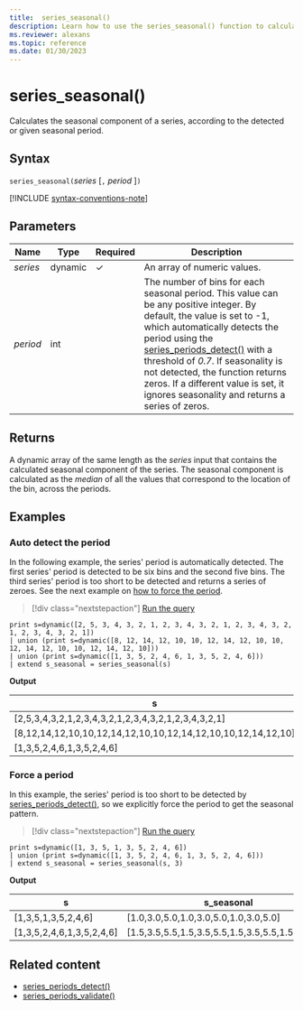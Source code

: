 ```yaml
---
title:  series_seasonal()
description: Learn how to use the series_seasonal() function to calculate the seasonal component of a series according to the detected seasonal period.
ms.reviewer: alexans
ms.topic: reference
ms.date: 01/30/2023
---
```

# series_seasonal()

Calculates the seasonal component of a series, according to the detected or given seasonal period.

## Syntax

`series_seasonal(`*series* [`,` *period* ]`)`

[!INCLUDE [syntax-conventions-note](../../includes/syntax-conventions-note.md)]

## Parameters

| Name | Type | Required | Description |
|--|--|--|--|
| *series* | dynamic | &check; | An array of numeric values.|
| *period* | int | | The number of bins for each seasonal period. This value can be any positive integer. By default, the value is set to -1, which automatically detects the period using the [series_periods_detect()](series-periods-detectfunction.md) with a threshold of *0.7*. If seasonality is not detected, the function returns zeros. If a different value is set, it ignores seasonality and returns a series of zeros.|

## Returns

A dynamic array of the same length as the *series* input that contains the calculated seasonal component of the series. The seasonal component is calculated as the *median* of all the values that correspond to the location of the bin, across the periods.

## Examples

### Auto detect the period

In the following example, the series' period is automatically detected. The first series' period is detected to be six bins and the second five bins. The third series' period is too short to be detected and returns a series of zeroes.
See the next example on [how to force the period](#force-a-period).

> [!div class="nextstepaction"]
> <a href="https://dataexplorer.azure.com/clusters/help/databases/Samples?query=H4sIAAAAAAAAAysoyswrUSi2TanMS8zNTNaINtJRMNVRMNZRMAGTQK4hmCRZJFaTq0ahNC8zP09BowDdFgugApAiEyhtAMVkicVq4rPKEOwiU7CjgFrMwI5FEYHoT60oSc1LUSiOL05NLM7PS8xRsFUoTi3KTEWIaBRrAgCrZVUQMAEAAA==" target="_blank">Run the query</a>

```kusto
print s=dynamic([2, 5, 3, 4, 3, 2, 1, 2, 3, 4, 3, 2, 1, 2, 3, 4, 3, 2, 1, 2, 3, 4, 3, 2, 1])
| union (print s=dynamic([8, 12, 14, 12, 10, 10, 12, 14, 12, 10, 10, 12, 14, 12, 10, 10, 12, 14, 12, 10]))
| union (print s=dynamic([1, 3, 5, 2, 4, 6, 1, 3, 5, 2, 4, 6]))
| extend s_seasonal = series_seasonal(s)
```

**Output**

|s|s_seasonal|
|---|---|
|[2,5,3,4,3,2,1,2,3,4,3,2,1,2,3,4,3,2,1,2,3,4,3,2,1]|[1.0,2.0,3.0,4.0,3.0,2.0,1.0,2.0,3.0,4.0,3.0,2.0,1.0,2.0,3.0,4.0,3.0,2.0,1.0,2.0,3.0,4.0,3.0,2.0,1.0]|
|[8,12,14,12,10,10,12,14,12,10,10,12,14,12,10,10,12,14,12,10]|[10.0,12.0,14.0,12.0,10.0,10.0,12.0,14.0,12.0,10.0,10.0,12.0,14.0,12.0,10.0,10.0,12.0,14.0,12.0,10.0]|
|[1,3,5,2,4,6,1,3,5,2,4,6]|[0.0,0.0,0.0,0.0,0.0,0.0,0.0,0.0,0.0,0.0,0.0,0.0]|

### Force a period

In this example, the series' period is too short to be detected by [series_periods_detect()](series-periods-detectfunction.md), so we explicitly force the period to get the seasonal pattern.

> [!div class="nextstepaction"]
> <a href="https://dataexplorer.azure.com/clusters/help/databases/Samples?query=H4sIAAAAAAAAAysoyswrUSi2TanMS8zNTNaINtRRMNZRMNVRgDOMdBRMdBTMYjUVuGoUSvMy8/MUNApwaoOqxqZfE6g/taIkNS9FoTi+ODWxOD8vMUfBVqE4tSgzFSGiUQzUqQkAj46UZJkAAAA=" target="_blank">Run the query</a>

```kusto
print s=dynamic([1, 3, 5, 1, 3, 5, 2, 4, 6]) 
| union (print s=dynamic([1, 3, 5, 2, 4, 6, 1, 3, 5, 2, 4, 6]))
| extend s_seasonal = series_seasonal(s, 3)
```

**Output**

|s|s_seasonal|
|---|---|
|[1,3,5,1,3,5,2,4,6]|[1.0,3.0,5.0,1.0,3.0,5.0,1.0,3.0,5.0]|
|[1,3,5,2,4,6,1,3,5,2,4,6]|[1.5,3.5,5.5,1.5,3.5,5.5,1.5,3.5,5.5,1.5,3.5,5.5]|
 
## Related content

* [series_periods_detect()](series-periods-detectfunction.md)
* [series_periods_validate()](series-periods-validatefunction.md)
